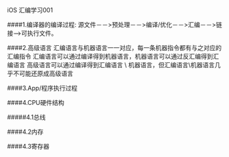 iOS 汇编学习001

####1.编译器的编译过程:
源文件－－>预处理－－>编译/优化－－>汇编－－>链接-->可执行文件。


####2.高级语言
汇编语言与机器语言一一对应，每一条机器指令都有与之对应的汇编指令
汇编语言可以通过编译得到机器语言，机器语言可以通过反汇编得到汇编语言
高级语言可以通过编译得到汇编语言 \ 机器语言，但汇编语言\机器语言几乎不可能还原成高级语言

####3.App/程序执行过程


####4.CPU硬件结构

#####4.1总线

####4.2内存

####4.3寄存器



